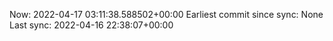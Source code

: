 Now: 2022-04-17 03:11:38.588502+00:00 Earliest commit since sync: None Last sync: 2022-04-16 22:38:07+00:00
